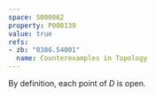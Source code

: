 ```yaml
---
space: S000062
property: P000139
value: true
refs:
- zb: "0386.54001"
  name: Counterexamples in Topology
---
```


By definition, each point of $D$ is open.
